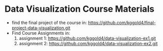# Data Visualization Course Materials

* find the final project of the course in: https://github.com/kggold4/final-project-data-visualization.git
* Find Course Assignments in:
  1. assignment 1: https://github.com/kggold4/data-visualization-ex1.git
  2. assignment 2: https://github.com/kggold4/data-visualization-ex2.git